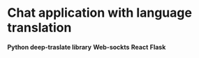 # Chat application with language translation

**Python deep-traslate library**
**Web-sockts**
**React**
**Flask**
